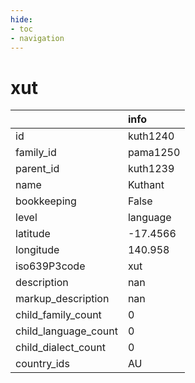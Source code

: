 ```yaml
---
hide:
- toc
- navigation
---
```

# xut
|                      | info     |
|:---------------------|:---------|
| id                   | kuth1240 |
| family_id            | pama1250 |
| parent_id            | kuth1239 |
| name                 | Kuthant  |
| bookkeeping          | False    |
| level                | language |
| latitude             | -17.4566 |
| longitude            | 140.958  |
| iso639P3code         | xut      |
| description          | nan      |
| markup_description   | nan      |
| child_family_count   | 0        |
| child_language_count | 0        |
| child_dialect_count  | 0        |
| country_ids          | AU       |